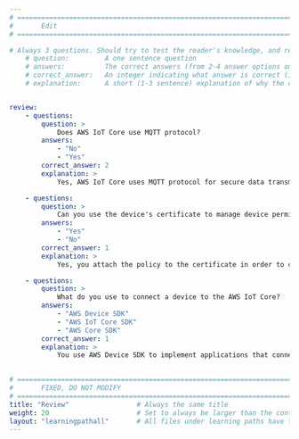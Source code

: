 ```yaml
---
# ================================================================================
#       Edit
# ================================================================================

# Always 3 questions. Should try to test the reader's knowledge, and reinforce the key points you want them to remember.
    # question:         A one sentence question
    # answers:          The correct answers (from 2-4 answer options only). Should be surrounded by quotes.
    # correct_answer:   An integer indicating what answer is correct (index starts from 0)
    # explanation:      A short (1-3 sentence) explanation of why the correct answer is correct. Can add additional context if desired


review:
    - questions:
        question: >
            Does AWS IoT Core use MQTT protocol?
        answers:
            - "No"
            - "Yes"
        correct_answer: 2
        explanation: >
            Yes, AWS IoT Core uses MQTT protocol for secure data transmission.

    - questions:
        question: >
            Can you use the device's certificate to manage device permissions in AWS IoT Core?
        answers:
            - "Yes"
            - "No"            
        correct_answer: 1
        explanation: >
            Yes, you attach the policy to the certificate in order to control device permissions.

    - questions:
        question: >
            What do you use to connect a device to the AWS IoT Core?
        answers:
            - "AWS Device SDK"
            - "AWS IoT Core SDK"
            - "AWS Core SDK"
        correct_answer: 1
        explanation: > 
            You use AWS Device SDK to implement applications that connect to the AWS cloud.
            

# ================================================================================
#       FIXED, DO NOT MODIFY
# ================================================================================
title: "Review"                 # Always the same title
weight: 20                      # Set to always be larger than the content in this path
layout: "learningpathall"       # All files under learning paths have this same wrapper
---
```

